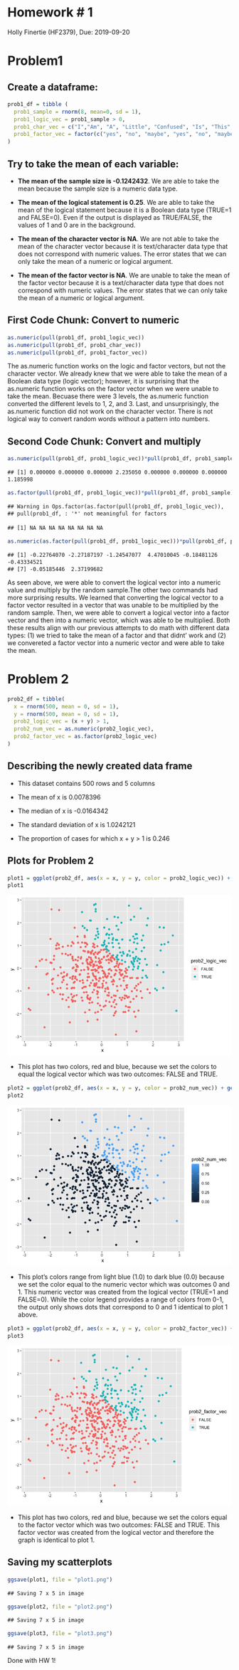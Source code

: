 Homework \# 1
================
Holly Finertie (HF2379), Due:
2019-09-20

# Problem1

## Create a dataframe:

``` r
prob1_df = tibble (
  prob1_sample = rnorm(8, mean=0, sd = 1),
  prob1_logic_vec = prob1_sample > 0,
  prob1_char_vec = c("I","Am", "A", "Little", "Confused", "Is", "This", "Right"),
  prob1_factor_vec = factor(c("yes", "no", "maybe", "yes", "no", "maybe", "yes", "no"))
)
```

## Try to take the mean of each variable:

  - **The mean of the sample size is -0.1242432**. We are able to take
    the mean because the sample size is a numeric data type.

  - **The mean of the logical statement is 0.25**. We are able to take
    the mean of the logical statement because it is a Boolean data type
    (TRUE=1 and FALSE=0). Even if the output is displayed as TRUE/FALSE,
    the values of 1 and 0 are in the background.

  - **The mean of the character vector is NA**. We are not able to take
    the mean of the character vector because it is text/character data
    type that does not correspond with numeric values. The error states
    that we can only take the mean of a numeric or logical argument.

  - **The mean of the factor vector is NA**. We are unable to take the
    mean of the factor vector because it is a text/character data type
    that does not correspond with numeric values. The error states that
    we can only take the mean of a numeric or logical argument.

## First Code Chunk: Convert to numeric

``` r
as.numeric(pull(prob1_df, prob1_logic_vec))
as.numeric(pull(prob1_df, prob1_char_vec))
as.numeric(pull(prob1_df, prob1_factor_vec))
```

The as.numeric function works on the logic and factor vectors, but not
the character vector. We already knew that we were able to take the mean
of a Boolean data type (logic vector); however, it is surprising that
the as.numeric function works on the factor vector when we were unable
to take the mean. Becuase there were 3 levels, the as.numeric function
converted the different levels to 1, 2, and 3. Last, and unsurprisingly,
the as.numeric function did not work on the character vector. There is
not logical way to convert random words without a pattern into
    numbers.

## Second Code Chunk: Convert and multiply

``` r
as.numeric(pull(prob1_df, prob1_logic_vec))*pull(prob1_df, prob1_sample)
```

    ## [1] 0.000000 0.000000 0.000000 2.235050 0.000000 0.000000 0.000000 1.185998

``` r
as.factor(pull(prob1_df, prob1_logic_vec))*pull(prob1_df, prob1_sample)
```

    ## Warning in Ops.factor(as.factor(pull(prob1_df, prob1_logic_vec)),
    ## pull(prob1_df, : '*' not meaningful for factors

    ## [1] NA NA NA NA NA NA NA NA

``` r
as.numeric(as.factor(pull(prob1_df, prob1_logic_vec)))*pull(prob1_df, prob1_sample)
```

    ## [1] -0.22764070 -2.27187197 -1.24547077  4.47010045 -0.18481126 -0.43334521
    ## [7] -0.05185446  2.37199682

As seen above, we were able to convert the logical vector into a numeric
value and multiply by the random sample.The other two commands had more
surprising results. We learned that converting the logical vector to a
factor vector resulted in a vector that was unable to be multiplied by
the random sample. Then, we were able to convert a logical vector into a
factor vector and then into a numeric vector, which was able to be
multiplied. Both these results align with our previous attempts to do
math with different data types: (1) we tried to take the mean of a
factor and that didnt’ work and (2) we convereted a factor vector into a
numeric vector and were able to take the mean.

# Problem 2

``` r
prob2_df = tibble(
  x = rnorm(500, mean = 0, sd = 1),
  y = rnorm(500, mean = 0, sd = 1),
  prob2_logic_vec = (x + y) > 1,
  prob2_num_vec = as.numeric(prob2_logic_vec),
  prob2_factor_vec = as.factor(prob2_logic_vec)
)
```

## Describing the newly created data frame

  - This dataset contains 500 rows and 5 columns

  - The mean of x is 0.0078396

  - The median of x is -0.0164342

  - The standard deviation of x is 1.0242121

  - The proportion of cases for which x + y \> 1 is
0.246

## Plots for Problem 2

``` r
plot1 = ggplot(prob2_df, aes(x = x, y = y, color = prob2_logic_vec)) + geom_point()
plot1
```

![](p8105_hw1_hf2379_files/figure-gfm/problem2_plot_logical-1.png)<!-- -->

  - This plot has two colors, red and blue, because we set the colors to
    equal the logical vector which was two outcomes: FALSE and
TRUE.

<!-- end list -->

``` r
plot2 = ggplot(prob2_df, aes(x = x, y = y, color = prob2_num_vec)) + geom_point()
plot2
```

![](p8105_hw1_hf2379_files/figure-gfm/problem2_plot_nvector-1.png)<!-- -->

  - This plot’s colors range from light blue (1.0) to dark blue (0.0)
    because we set the color equal to the numeric vector which was
    outcomes 0 and 1. This numeric vector was created from the logical
    vector (TRUE=1 and FALSE=0). While the color legend provides a range
    of colors from 0-1, the output only shows dots that correspond to 0
    and 1 identical to plot 1
above.

<!-- end list -->

``` r
plot3 = ggplot(prob2_df, aes(x = x, y = y, color = prob2_factor_vec)) + geom_point()
plot3
```

![](p8105_hw1_hf2379_files/figure-gfm/problem2_plot_fvector-1.png)<!-- -->

  - This plot has two colors, red and blue, because we set the colors
    equal to the factor vector which was two outcomes: FALSE and TRUE.
    This factor vector was created from the logical vector and therefore
    the graph is identical to plot 1.

## Saving my scatterplots

``` r
ggsave(plot1, file = "plot1.png")
```

    ## Saving 7 x 5 in image

``` r
ggsave(plot2, file = "plot2.png")
```

    ## Saving 7 x 5 in image

``` r
ggsave(plot3, file = "plot3.png")
```

    ## Saving 7 x 5 in image

Done with HW 1\!
